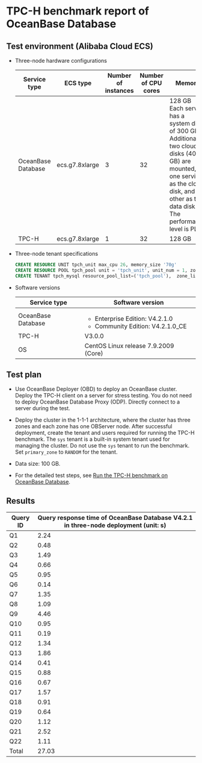 # TPC-H benchmark report of OceanBase Database

## Test environment (Alibaba Cloud ECS)

* Three-node hardware configurations

    | Service type | ECS type | Number of instances | Number of CPU cores | Memory |
    | --- | --- | --- | --- | --- |
    | OceanBase Database | ecs.g7.8xlarge | 3 | 32 | 128 GB <br>Each server has a system disk of 300 GB. Additionally, two cloud disks (400 GB) are mounted, one serving as the clog disk, and the other as the data disk. The performance level is PL1.|
    | TPC-H | ecs.g7.8xlarge | 1 | 32 | 128 GB |

* Three-node tenant specifications

   ```sql
   CREATE RESOURCE UNIT tpch_unit max_cpu 26, memory_size '70g'
   CREATE RESOURCE POOL tpch_pool unit = 'tpch_unit', unit_num = 1, zone_list=('zone1','zone2','zone3');
   CREATE TENANT tpch_mysql resource_pool_list=('tpch_pool'),  zone_list('zone1', 'zone2', 'zone3'), primary_zone=RANDOM, locality='F@zone1,F@zone2,F@zone3' set variables ob_compatibility_mode='mysql', ob_tcp_invited_nodes='%';
   ```

* Software versions

   | Service type | Software version |
   | --- | --- |
   | OceanBase Database | <ul><li>Enterprise Edition: V4.2.1.0</li> <li>Community Edition: V4.2.1.0_CE </li></ul> |
   | TPC-H | V3.0.0 |
   | OS | CentOS Linux release 7.9.2009 (Core) |

## Test plan

* Use OceanBase Deployer (OBD) to deploy an OceanBase cluster. Deploy the TPC-H client on a server for stress testing. You do not need to deploy OceanBase Database Proxy (ODP). Directly connect to a server during the test.

* Deploy the cluster in the 1-1-1 architecture, where the cluster has three zones and each zone has one OBServer node. After successful deployment, create the tenant and users required for running the TPC-H benchmark. The `sys` tenant is a built-in system tenant used for managing the cluster. Do not use the `sys` tenant to run the benchmark. Set `primary_zone` to `RANDOM` for the tenant.

* Data size: 100 GB.

* For the detailed test steps, see [Run the TPC-H benchmark on OceanBase Database](../1100.performance-test/100.run-the-tpc-h-benchmark-on-oceanbase-database.md).

## Results

| **Query ID** | **Query response time of OceanBase Database V4.2.1 in three-node deployment (unit: s)** |
| --- | --- |
| Q1 | 2.24 |
| Q2 | 0.48 |
| Q3 | 1.49 |
| Q4 | 0.66 |
| Q5 | 0.95 |
| Q6 | 0.14 |
| Q7 | 1.35 |
| Q8 | 1.09 |
| Q9 | 4.46 |
| Q10 | 0.95 |
| Q11 | 0.19 |
| Q12 | 1.34 |
| Q13 | 1.86 |
| Q14 | 0.41 |
| Q15 | 0.88 |
| Q16 | 0.67 |
| Q17 | 1.57 |
| Q18 | 0.91 |
| Q19 | 0.64 |
| Q20 | 1.12 |
| Q21 | 2.52 |
| Q22 | 1.11 |
| Total | 27.03 |

